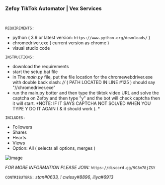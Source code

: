<h3>Zefoy TikTok Automator | Vex Services</h3>&nbsp;


`REQUIREMENTS:`
- python ( 3.9 or latest version: `https://www.python.org/downloads/` )
- chromedriver.exe ( current version as chrome )
- visual studio code

`INSTRUCTIONS:`
- download the requirements
- start the setup.bat file
- in The *main.py* file, put the file location for the chromewebdriver.exe with double back slash: *//* ( PATH LOCATED IN LINE #125 ) should say "//chromedriver.exe"
- run the main.py botter and then type the tiktok video URL and solve the captcha on Zefoy and then type "y" and the bot will check captcha then it will start.
*NOTE: IF IT SAYS CAPTCHA NOT SOLVED WHEN YOU TYPE Y DO IT AGAIN ( & it should work ). *

`INCLUDES:`
- Followers
- Shares
- Hearts
- Views
- Option: All ( selects all options, merges )

![image](https://user-images.githubusercontent.com/104242556/201496694-2920cf4d-b9e0-4d24-b98a-b8a0de9e7589.png)

*FOR MORE INFORMATION PLEASE JOIN:* `https://discord.gg/9G3m78jZSY`

`CONTRIBUTERS:`
*stan#0633, ! cwissy#8896, iliya#6913*

